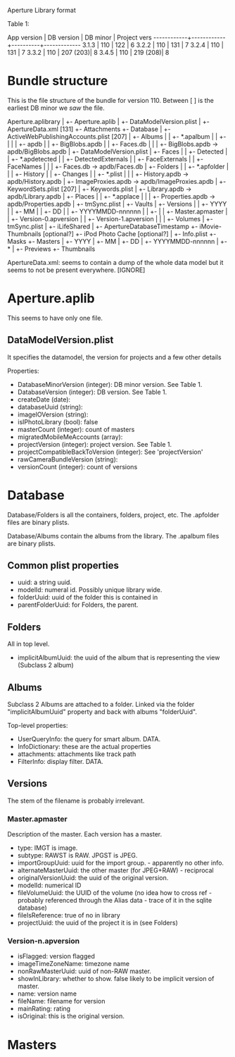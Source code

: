Aperture Library format



Table 1:

App version | DB version | DB minor | Project vers
------------+------------+----------+-------------
3.1.3       | 110        | 122      | 6
3.2.2       | 110        | 131      | 7
3.2.4       | 110        | 131      | 7
3.3.2       | 110        | 207 (203)| 8
3.4.5       | 110        | 219 (208)| 8


Bundle structure
================

This is the file structure of the bundle for version 110. Between [ ]
is the earliest DB minor we *saw* the file.


Aperture.aplibrary
|
+- Aperture.aplib
|  +- DataModelVersion.plist
|
+- ApertureData.xml [131]
+- Attachments
+- Database
|  +- ActiveWebPublishingAccounts.plist [207]
|  +- Albums
|  |  +- *.apalbum
|  |  +-
|  |
|  +- apdb
|  |  +- BigBlobs.apdb
|  |  +- Faces.db
|  |
|  +- BigBlobs.apdb -> apdb/BigBlobs.apdb
|  +- DataModelVersion.plist
|  +- Faces
|  |  +- Detected
|  |     +- *.apdetected
|  |  +- DetectedExternals
|  |  +- FaceExternals
|  |  +- FaceNames
|  |
|  +- Faces.db -> apdb/Faces.db
|  +- Folders
|  |  +- *.apfolder
|  |
|  +- History
|  |  +- Changes
|  |     +- *.plist
|  |
|  +- History.apdb -> apdb/History.apdb
|  +- ImageProxies.apdb -> apdb/ImageProxies.apdb
|  +- KeywordSets.plist [207]
|  +- Keywords.plist
|  +- Library.apdb -> apdb/Library.apdb
|  +- Places
|  |  +- *.applace
|  |
|  +- Properties.apdb -> apdb/Properties.apdb
|  +- tmSync.plist
|  +- Vaults
|  +- Versions
|  |  +- YYYY
|  |     +- MM
|  |        +- DD
|  |           +- YYYYMMDD-nnnnnn
|  |              +- <id>
|  |                 +- Master.apmaster
|  |                 +- Version-0.apversion
|  |                 +- Version-1.apversion
|  |
|  +- Volumes
|  +- tmSync.plist
|
+- iLifeShared
|  +- ApertureDatabaseTimestamp
+- iMovie-Thumbnails [optional?]
+- iPod Photo Cache [optional?]
|
+- Info.plist
+- Masks
+- Masters
|  +- YYYY
|     +- MM
|        +- DD
|           +- YYYYMMDD-nnnnnn
|             +- *
|
+- Previews
+- Thumbnails



ApertureData.xml: seems to contain a dump of the whole data model but
it seems to not be present everywhere. [IGNORE]

Aperture.aplib
==============

This seems to have only one file.

DataModelVersion.plist
----------------------

It specifies the datamodel, the version for projects and a few other
details

Properties:

* DatabaseMinorVersion (integer): DB minor version. See Table 1.
* DatabaseVersion (integer): DB version. See Table 1.
* createDate (date):
* databaseUuid (string):
* imageIOVersion (string):
* isIPhotoLibrary (bool): false
* masterCount (integer): count of masters
* migratedMobileMeAccounts (array):
* projectVersion (integer): project version. See Table 1.
* projectCompatibleBackToVersion (integer): See 'projectVersion'
* rawCameraBundleVersion (string):
* versionCount (integer): count of versions


Database
========

Database/Folders is all the containers, folders, project, etc.
The .apfolder files are binary plists.

Database/Albums contain the albums from the library. The .apalbum
files are binary plists.

Common plist properties
-----------------------

* uuid: a string uuid.
* modelId: numeral id. Possibly unique library wide.
* folderUuid: uuid of the folder this is contained in
* parentFolderUuid: for Folders, the parent.

Folders
-------

All in top level.

* implicitAlbumUuid: the uuid of the album that is representing the view
  (Subclass 2 album)


Albums
------

Subclass 2 Albums are attached to a folder. Linked via the folder
"implicitAlbumUuid" property and back with albums "folderUuid".

Top-level properties:

* UserQueryInfo: the query for smart album. DATA.
* InfoDictionary: these are the actual properties
* attachments: attachments like track path
* FilterInfo: display filter. DATA.


Versions
--------

The stem of the filename is probably irrelevant.

### Master.apmaster ###

Description of the master. Each version has a master.
* type: IMGT is image.
* subtype: RAWST is RAW. JPGST is JPEG.
* importGroupUuid: uuid for the import group. - apparently no other info.
* alternateMasterUuid: the other master (for JPEG+RAW) - reciprocal
* originalVersionUuid: the uuid of the original version.
* modelId: numerical ID
* fileVolumeUuid: the UUID of the volume (no idea how to cross ref - probably
  referenced through the Alias data - trace of it in the sqlite database)
* fileIsReference: true of no in library
* projectUuid: the uuid of the project it is in (see Folders)

### Version-n.apversion ###

* isFlagged: version flagged
* imageTimeZoneName: timezone name
* nonRawMasterUuid: uuid of non-RAW master.
* showInLibrary: whether to show. false likely to be implicit version of
  master.
* name: version name
* fileName: filename for version
* mainRating: rating
* isOriginal: this is the original version.

Masters
=======

